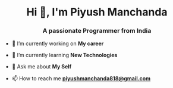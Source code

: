 <h1 align="center">Hi 👋, I'm Piyush Manchanda</h1>
<h3 align="center">A passionate Programmer from India</h3>

- 🔭 I’m currently working on **My career**

- 🌱 I’m currently learning **New Technologies**

- 💬 Ask me about **My Self**

- 📫 How to reach me **piyushmanchanda818@gmail.com**
